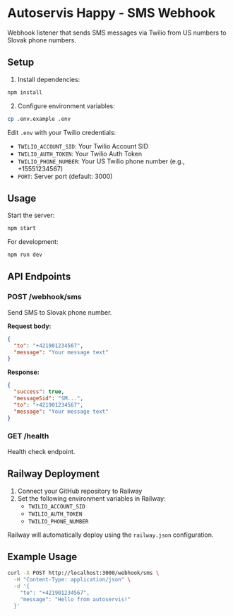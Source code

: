 # Autoservis Happy - SMS Webhook

Webhook listener that sends SMS messages via Twilio from US numbers to Slovak phone numbers.

## Setup

1. Install dependencies:
```bash
npm install
```

2. Configure environment variables:
```bash
cp .env.example .env
```

Edit `.env` with your Twilio credentials:
- `TWILIO_ACCOUNT_SID`: Your Twilio Account SID
- `TWILIO_AUTH_TOKEN`: Your Twilio Auth Token
- `TWILIO_PHONE_NUMBER`: Your US Twilio phone number (e.g., +15551234567)
- `PORT`: Server port (default: 3000)

## Usage

Start the server:
```bash
npm start
```

For development:
```bash
npm run dev
```

## API Endpoints

### POST /webhook/sms
Send SMS to Slovak phone number.

**Request body:**
```json
{
  "to": "+421901234567",
  "message": "Your message text"
}
```

**Response:**
```json
{
  "success": true,
  "messageSid": "SM...",
  "to": "+421901234567",
  "message": "Your message text"
}
```

### GET /health
Health check endpoint.

## Railway Deployment

1. Connect your GitHub repository to Railway
2. Set the following environment variables in Railway:
   - `TWILIO_ACCOUNT_SID`
   - `TWILIO_AUTH_TOKEN`
   - `TWILIO_PHONE_NUMBER`

Railway will automatically deploy using the `railway.json` configuration.

## Example Usage

```bash
curl -X POST http://localhost:3000/webhook/sms \
  -H "Content-Type: application/json" \
  -d '{
    "to": "+421901234567",
    "message": "Hello from autoservis!"
  }'
```
